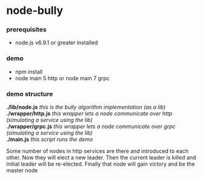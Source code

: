 # node-bully


### prerequisites
* node.js v6.9.1 or greater installed

### demo  
* npm install
* node main 5 http or node main 7 grpc

### demo structure
**./lib/node.js**  *this is the bully algorithm implementation (as a lib)*  
**./wrapper/http.js** *this wrapper lets a node communicate over http (simulating a service using the lib)*  
**./wrapper/grpc.js** *this wrapper lets a node communicate over grpc (simulating a service using the lib)*  
**./main.js** *this script runs the demo*

Some number of nodes in http services are there and introduced to each other. Now they will elect a new leader.
Then the current leader is killed and initial leader will be re-elected.
Finally that node will gain victory and be the master node

